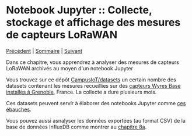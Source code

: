 # Notebook Jupyter :: Collecte, stockage et affichage des mesures de capteurs LoRaWAN

[Précédent](08e.md) | [Sommaire](README.md) |  [Suivant](09.md)

Dans ce chapitre, vous apprendrez à analyser des mesures de capteurs LoRaWAN archivés au moyen d'un notebook Jupyter

Vous trouvez sur ce dépôt [CampusIoT/datasets](https://github.com/CampusIoT/datasets) un certain nombre des datasets contenant les mesures recueillies sur des [capteurs Wyres Base installés à Grenoble](https://github.com/CampusIoT/datasets/tree/main/SaintEynard/logs), France. La collecte a dure plusieurs mois.

Ces datasets peuvent servir à élaborer des notebooks Jupyter comme [ces ébauches](https://github.com/CampusIoT/datasets/blob/main/SaintEynard/notebooks/campusiot.ipynb).

Vous pouvez aussi asnalyser les données exportées (au format CSV) de la base de données InfluxDB comme montrer au [chapitre 8a](08.md).

